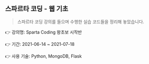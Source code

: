 ## 스파르타 코딩 - 웹 기초

> 스파르타 코딩 강의를 들으며 수행한 실습 코드들을 정리해 놓았습니다.

👉 강의명: Sparta Coding 왕초보 시작반

👉 기간: 2021-06-14  ~  2021-07-18

👉 사용 기술: Python, MongoDB, Flask

